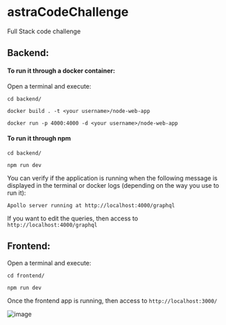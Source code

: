 # astraCodeChallenge

Full Stack code challenge

## Backend:

#### To run it through a docker container:

Open a terminal and execute:

`cd backend/`

`docker build . -t <your username>/node-web-app`

`docker run -p 4000:4000 -d <your username>/node-web-app`

#### To run it through npm

`cd backend/`

`npm run dev`

You can verify if the application is running when the following message is displayed in the terminal or docker logs (depending on the way you use to run it):

`Apollo server running at http://localhost:4000/graphql`

If you want to edit the queries, then access to `http://localhost:4000/graphql`

## Frontend:

Open a terminal and execute:

`cd frontend/`

`npm run dev`

Once the frontend app is running, then access to `http://localhost:3000/`

![image](https://user-images.githubusercontent.com/6174109/229463500-319486ce-231f-4508-9230-68d52e73f550.png)


